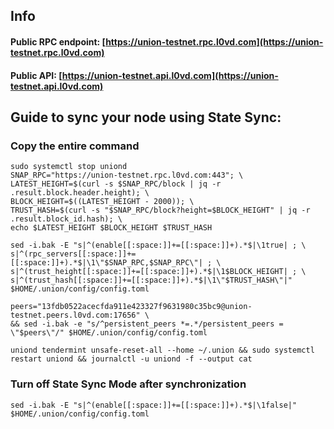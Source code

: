 ## Info
#### Public RPC endpoint: [https://union-testnet.rpc.l0vd.com](https://union-testnet.rpc.l0vd.com)
#### Public API: [https://union-testnet.api.l0vd.com](https://union-testnet.api.l0vd.com)

## Guide to sync your node using State Sync:

### Copy the entire command
```
sudo systemctl stop uniond
SNAP_RPC="https://union-testnet.rpc.l0vd.com:443"; \
LATEST_HEIGHT=$(curl -s $SNAP_RPC/block | jq -r .result.block.header.height); \
BLOCK_HEIGHT=$((LATEST_HEIGHT - 2000)); \
TRUST_HASH=$(curl -s "$SNAP_RPC/block?height=$BLOCK_HEIGHT" | jq -r .result.block_id.hash); \
echo $LATEST_HEIGHT $BLOCK_HEIGHT $TRUST_HASH

sed -i.bak -E "s|^(enable[[:space:]]+=[[:space:]]+).*$|\1true| ; \
s|^(rpc_servers[[:space:]]+=[[:space:]]+).*$|\1\"$SNAP_RPC,$SNAP_RPC\"| ; \
s|^(trust_height[[:space:]]+=[[:space:]]+).*$|\1$BLOCK_HEIGHT| ; \
s|^(trust_hash[[:space:]]+=[[:space:]]+).*$|\1\"$TRUST_HASH\"|" $HOME/.union/config/config.toml

peers="13fdb0522acecfda911e423327f9631980c35bc9@union-testnet.peers.l0vd.com:17656" \
&& sed -i.bak -e "s/^persistent_peers *=.*/persistent_peers = \"$peers\"/" $HOME/.union/config/config.toml 

uniond tendermint unsafe-reset-all --home ~/.union && sudo systemctl restart uniond && journalctl -u uniond -f --output cat
```

### Turn off State Sync Mode after synchronization
```
sed -i.bak -E "s|^(enable[[:space:]]+=[[:space:]]+).*$|\1false|" $HOME/.union/config/config.toml
```
